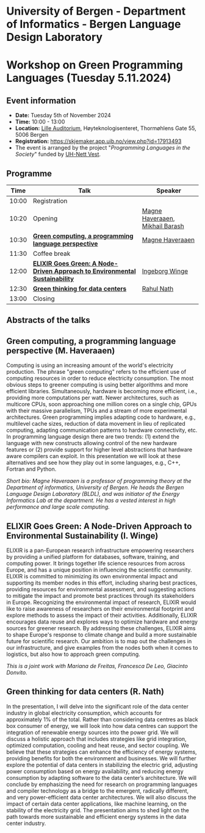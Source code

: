# University of Bergen - Department of Informatics - Bergen Language Design Laboratory
# Workshop on Green Programming Languages (Tuesday 5.11.2024)

## Event information

- **Date:** Tuesday 5th of November 2024
- **Time:** 10:00 - 13:00
- **Location:** [Lille Auditorium](https://rom.app.uib.no/romInfo/q.php/351/208N2), Høyteknologisenteret, Thormøhlens Gate 55, 5006 Bergen
- **Registration:** https://skjemaker.app.uib.no/view.php?id=17913493
- The event is arranged by the project "_Programming Languages in the Society_" funded by [UH-Nett Vest](https://uhnettvest.no/).

## Programme

|Time|Talk|Speaker|
|----|----|-------|
|10:00|Registration||
|10:20|Opening|[Magne Haveraaen](https://www4.uib.no/finn-ansatte/Magne.Haveraaen), [Mikhail Barash](https://www4.uib.no/en/find-employees/Mikhail.Barash)|
|10:30|[**Green computing, a programming language perspective**](#green-computing-a-programming-language-perspective-m-haveraaen)|[Magne Haveraaen](https://www4.uib.no/finn-ansatte/Magne.Haveraaen)|
|11:30|Coffee break||
|12:00|[**ELIXIR Goes Green: A Node-Driven Approach to Environmental Sustainability**](https://github.com/bldl/events/blob/main/2024-11-05.md#elixir-goes-green-a-node-driven-approach-to-environmental-sustainability-i-winge)|[Ingeborg Winge](https://www4.uib.no/en/find-employees/Ingeborg.Winge)|
|12:30|[**Green thinking for data centers**](#green-thinking-for-data-centers-r-nath)|[Rahul Nath](https://www4.uib.no/en/find-employees/Rahul.Nath)|
|13:00|Closing||


## Abstracts of the talks

## Green computing, a programming language perspective (M. Haveraaen)

Computing is using an increasing amount of the world's electricity production. The phrase "green computing"
refers to the efficient use of computing resources in order to reduce electricity consumption.
The most obvious steps to greener computing is using better algorithms and more efficient libraries. Simultaneously,
hardware is becoming more efficient, i.e., providing more computations per watt. Newer architectures, such as multicore CPUs,
soon approaching one million cores on a single chip, GPUs with their massive parallelism, TPUs and a stream of more experimental
architectures. Green programming implies adapting code to hardware, e.g., multilevel cache sizes, reduction of data movement in lieu of
replicated computing, adapting communication patterns to hardware connectivity, etc. In programming language design there are two trends:
(1) extend the language with new constructs allowing control of the new hardware features or (2) provide support for higher level abstractions
that hardware aware compilers can exploit. In this presentation we will look at these alternatives and see how they play out in some languages,
e.g., C++, Fortran and Python.

_Short bio:_
_Magne Haveraaen is a professor of programming theory at the Department of informatics, University of Bergen.
He heads the Bergen Language Design Laboratory (BLDL), and was initiator of the Energy Informatics Lab at the department.
He has a vested interest in high performance and large scale computing._

## ELIXIR Goes Green: A Node-Driven Approach to Environmental Sustainability (I. Winge)

ELIXIR is a pan-European research infrastructure empowering researchers by providing a unified platform for databases, software, training, and computing power. It brings together life science resources from across Europe, and has a unique position in influencing the scientific community. ELIXIR is committed to minimizing its own environmental impact and supporting its member nodes in this effort, including sharing best practices, providing resources for environmental assessment, and suggesting actions to mitigate the impact and promote best practices through its stakeholders in Europe.
Recognizing the environmental impact of research, ELIXIR would like to raise awareness of researchers on their environmental footprint and explore methods to assess the impact of their activities. Additionally, ELIXIR encourages data reuse and explores ways to optimize hardware and energy sources for greener research. By addressing these challenges, ELIXIR aims to shape Europe's response to climate change and build a more sustainable future for scientific research.
Our ambition is to map out the challenges in our infrastructure, and give examples from the nodes both when it comes to logistics, but also how to approach green computing.

_This is a joint work with Mariana de Freitas, Francesca De Leo, Giacinto Donvito._

## Green thinking for data centers (R. Nath)

In the presentation, I will delve into the significant role of the data center industry in global electricity consumption, which accounts for approximately 1% of the total. Rather than considering data centres as black box consumer of energy, we will look into how data centres can support the integration of renewable energy sources into the power grid. We will discuss a holistic approach that includes strategies like grid integration, optimized computation, cooling and heat reuse, and sector coupling. We believe that these strategies can enhance the efficiency of energy systems, providing benefits for both the environment and businesses. We will further explore the potential of data centers in stabilizing the electric grid, adjusting power consumption based on energy availability, and reducing energy consumption by adapting software to the data center’s architecture. We will conclude by emphasizing the need for research on programming languages and compiler technology as a bridge to the emergent, radically different, and very power-efficient data center architectures. We will also discuss the impact of certain data center applications, like machine learning, on the stability of the electricity grid. The presentation aims to shed light on the path towards more sustainable and efficient energy systems in the data center industry.
